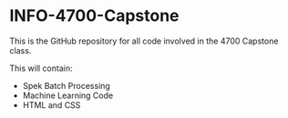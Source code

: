 # INFO-4700-Capstone

This is the GitHub repository for all code involved in the 4700 Capstone class.

This will contain:
- Spek Batch Processing
- Machine Learning Code
- HTML and CSS
